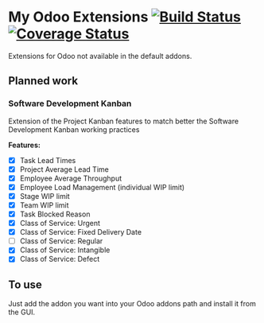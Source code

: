 # My Odoo Extensions [![Build Status](https://travis-ci.org/Jamkasz/jo-odoo-addons.svg)](https://travis-ci.org/Jamkasz/jo-odoo-addons) [![Coverage Status](https://coveralls.io/repos/Jamkasz/jo-odoo-addons/badge.svg?branch=master&service=github)](https://coveralls.io/github/Jamkasz/jo-odoo-addons?branch=master)
Extensions for Odoo not available in the default addons.

## Planned work

### Software Development Kanban

Extension of the Project Kanban features to match better the Software Development Kanban working practices

<b>Features:</b>
- [X] Task Lead Times
- [X] Project Average Lead Time
- [X] Employee Average Throughput
- [X] Employee Load Management (individual WIP limit)
- [X] Stage WIP limit
- [X] Team WIP limit
- [X] Task Blocked Reason
- [X] Class of Service: Urgent
- [X] Class of Service: Fixed Delivery Date
- [ ] Class of Service: Regular
- [X] Class of Service: Intangible
- [X] Class of Service: Defect

## To use
Just add the addon you want into your Odoo addons path and install it
from the GUI.
